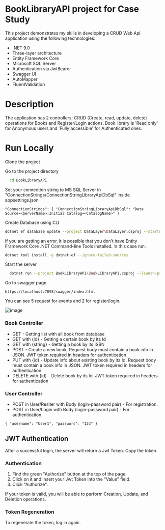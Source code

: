 # BookLibraryAPI project for Case Study
This project demonstrates my skills in developing a CRUD Web Api application using the following technologies:  

 - .NET 9.0
 - Three-layer architecture
 - Entity Framework Core
 - Microsoft SQL Server
 - Authentication via JwtBearer
 - Swagger UI
 - AutoMapper
 - FluentValidation

# Description
The application has 2 controllers: CRUD (Create, read, update, delete) operations for Books and Register/Login actions. Book library is 'Read only' for Anonymous users and 'Fully accessible' for Authenticated ones.

# Run Locally
Clone the project

Go to the project directory

```bash
  cd BookLibraryAPI
```

Set your connection string to MS SQL Server in "ConnectionStrings/ConnectionStringLibraryApiDbSql" inside appsettings.json    

`"ConnectionStrings": {
    "ConnectionStringLibraryApiDbSql": "Data Source=<ServerName>;Initial Catalog=<CatalogName>"
  }`

Create Database using CLI 

```bash
dotnet ef database update --project DataLayer\DataLayer.csproj --startup-project BookLibraryAPI\BookLibraryAPI.csproj --context DataLayer.Data.LibraryDbContext --configuration Debug 20230928120140_InitDB
```
If you are getting an error, it is possible that you don't have Entity Framework Core .NET Command-line Tools installed. In this case run:
```bash
dotnet tool install -g dotnet-ef --ignore-failed-sources
```
Start the server

```bash
  dotnet run --project BookLibraryAPI\BookLibraryAPI.csproj --launch-profile BookLibraryAPI
```

Go to swagger page 

    https://localhost:7098/swagger/index.html

You can see 5 request for events and 2 for register/login.

![image](https://github.com/HaidukEvgen/BookLibraryAPI/assets/92396956/95713a0a-033e-433f-8e08-8dfb442009da)


### Book Controller

 - GET - Getting list with all book from database
 - GET with {id} - Getting a certain book by its Id
 - GET with {string} - Getting a book by its ISBN
 - POST - Create a new book. Request body must contain a book info in JSON. JWT token required in headers for authentication
 - PUT with {id} - Update info about existing book by its Id. Request body must contain a book info in JSON. JWT token required in headers for authentication
 - DELETE with {id} - Delete book by its Id. JWT token required in headers for authentication

### User Controller

 - POST in User/Resiter with Body (login-password pair) - For registration.
 - POST in User/Login with Body (login-password pair) - For authentication.

  `{
      "username": "User1",
      "password": "123"
  }`

## JWT Authentication

After a successful login, the server will return a Jwt Token. Copy the token.

### Authentication

1. Find the green "Authorize" button at the top of the page.
2. Click on it and insert your Jwt Token into the "Value" field.
3. Click "Authorize".

If your token is valid, you will be able to perform Creation, Update, and Deletion operations.

### Token Regeneration

To regenerate the token, log in again.
